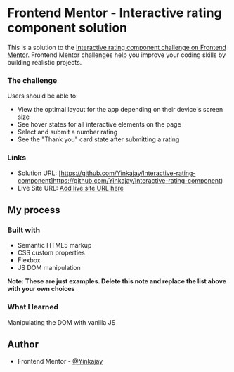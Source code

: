 # Frontend Mentor - Interactive rating component solution

This is a solution to the [Interactive rating component challenge on Frontend Mentor](https://www.frontendmentor.io/challenges/interactive-rating-component-koxpeBUmI). Frontend Mentor challenges help you improve your coding skills by building realistic projects. 

### The challenge

Users should be able to:

- View the optimal layout for the app depending on their device's screen size
- See hover states for all interactive elements on the page
- Select and submit a number rating
- See the "Thank you" card state after submitting a rating

### Links

- Solution URL: [https://github.com/Yinkajay/Interactive-rating-component]https://github.com/Yinkajay/Interactive-rating-component)
- Live Site URL: [Add live site URL here](https://your-live-site-url.com)

## My process

### Built with

- Semantic HTML5 markup
- CSS custom properties
- Flexbox
- JS DOM manipulation

**Note: These are just examples. Delete this note and replace the list above with your own choices**

### What I learned

Manipulating the DOM with vanilla JS




## Author

- Frontend Mentor - [@Yinkajay](https://www.frontendmentor.io/profile/Yinkajay)
